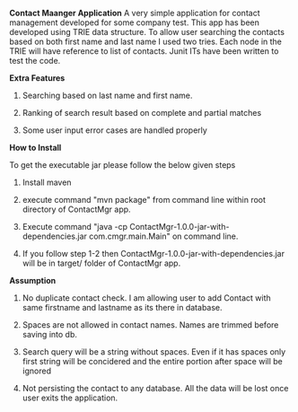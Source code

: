 **Contact Maanger Application**
A very simple application for contact management developed for some company test.
This app has been developed using TRIE data structure. To allow user searching the contacts
based on both first name and last name I used two tries. Each node in the TRIE will have
reference to list of contacts. Junit ITs have been written to test the code.


**Extra Features**

1. Searching based on last name and first name.

2. Ranking of search result based on complete and partial matches

3. Some user input error cases are handled properly


**How to Install**

To get the executable jar please follow the below given steps

1. Install maven

2. execute command "mvn package"  from command line within root directory of ContactMgr app.

3. Execute command "java -cp ContactMgr-1.0.0-jar-with-dependencies.jar com.cmgr.main.Main" on command line. 

4. If you follow step 1-2 then ContactMgr-1.0.0-jar-with-dependencies.jar will be in target/ folder of ContactMgr app.



**Assumption**

 1. No duplicate contact check. I am allowing user to add Contact with same firstname and lastname as its there in database.
 
 2. Spaces are not allowed in contact names. Names are trimmed before saving into db.
 
 3. Search query will be a string without spaces. Even if it has spaces only first string will be concidered and the entire portion after space will be ignored
    
 4. Not persisting the contact to any database. All the data will be lost once user exits the application.
 
 